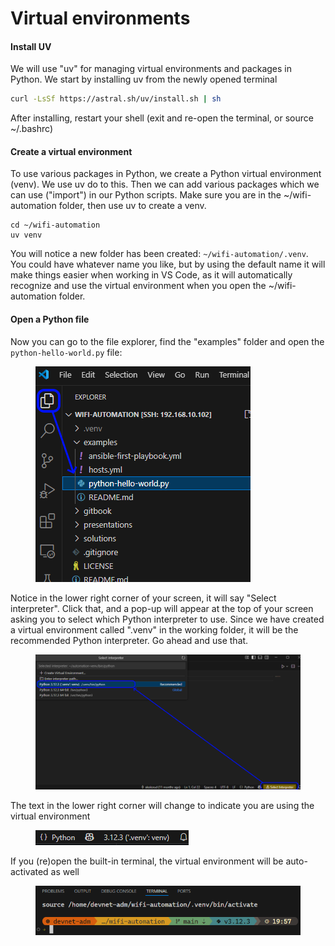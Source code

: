 # Virtual environments

#### Install UV

We will use "uv" for managing virtual environments and packages in Python. We start by installing uv from the newly opened terminal

```bash
curl -LsSf https://astral.sh/uv/install.sh | sh
```

After installing, restart your shell (exit and re-open the terminal, or source \~/.bashrc)

#### Create a virtual environment

To use various packages in Python, we create a Python virtual environment (venv). We use uv do to this. Then we can add various packages which we can use ("import") in our Python scripts. Make sure you are in the \~/wifi-automation folder, then use uv to create a venv.

```
cd ~/wifi-automation
uv venv
```

You will notice a new folder has been created: `~/wifi-automation/.venv`. You could have whatever name you like, but by using the default name it will make things easier when working in VS Code, as it will automatically recognize and use the virtual environment when you open the \~/wifi-automation folder.

#### Open a Python file

Now you can go to the file explorer, find the "examples" folder and open the `python-hello-world.py` file:

<div align="left"><figure><img src="../../.gitbook/assets/image (6) (1).png" alt=""><figcaption></figcaption></figure></div>

Notice in the lower right corner of your screen, it will say "Select interpreter". Click that, and a pop-up will appear at the top of your screen asking you to select which Python interpreter to use. Since we have created a virtual environment called ".venv" in the working folder, it will be the recommended Python interpreter. Go ahead and use that.

<figure><img src="../../.gitbook/assets/image (7) (1).png" alt=""><figcaption></figcaption></figure>

The text in the lower right corner will change to indicate you are using the virtual environment

<div align="left"><figure><img src="../../.gitbook/assets/image (8) (1).png" alt=""><figcaption></figcaption></figure></div>

If you (re)open the built-in terminal, the virtual environment will be auto-activated as well

<div align="left"><figure><img src="../../.gitbook/assets/image (9) (1).png" alt=""><figcaption></figcaption></figure></div>
